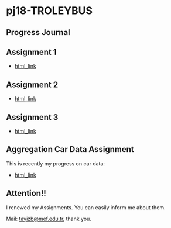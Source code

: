 # pj18-TROLEYBUS

## Progress Journal

## Assignment 1

+ [html_link](Rmarkdown.html)

## Assignment 2

+ [html_link](automative.html)

## Assignment 3

+ [html_link](Emeklilik.html)

## Aggregation Car Data Assignment

This is recently my progress on car data:
+ [html_link](TopluAraçAnalizi.html)

## Attention!!

I renewed my Assignments. You can easily inform me about them.

Mail: tayizb@mef.edu.tr, thank you.